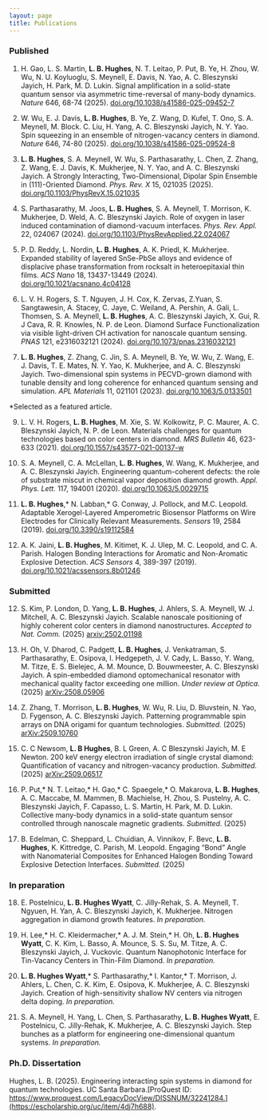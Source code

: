 ```yaml
---
layout: page
title: Publications
---
```


### Published
1. H. Gao, L. S. Martin, **L. B. Hughes**, N. T. Leitao, P. Put, B. Ye, H. Zhou, W. Wu, N. U. Koyluoglu, S. Meynell, E.
Davis, N. Yao, A. C. Bleszynski Jayich, H. Park, M. D. Lukin. Signal amplification in a solid-state quantum
sensor via asymmetric time-reversal of many-body dynamics. *Nature* 646, 68-74 (2025).
[doi.org/10.1038/s41586-025-09452-7](https://www.nature.com/articles/s41586-025-09452-7)

2. W. Wu, E. J. Davis, **L. B. Hughes**, B. Ye, Z. Wang, D. Kufel, T. Ono, S. A. Meynell, M. Block. C. Liu, H. Yang, A.
C. Bleszynski Jayich, N. Y. Yao. Spin squeezing in an ensemble of nitrogen-vacancy centers in diamond. *Nature*
646, 74-80 (2025). [doi.org/10.1038/s41586-025-09524-8](https://www.nature.com/articles/s41586-025-09524-8)

3. **L. B. Hughes**, S. A. Meynell, W. Wu, S. Parthasarathy, L. Chen, Z. Zhang, Z. Wang, E. J. Davis, K. Mukherjee,
N. Y. Yao, and A. C. Bleszynski Jayich. A Strongly Interacting, Two-Dimensional, Dipolar Spin Ensemble in
(111)-Oriented Diamond. *Phys. Rev. X* 15, 021035 (2025). [doi.org/10.1103/PhysRevX.15.021035](https://journals.aps.org/prx/abstract/10.1103/PhysRevX.15.021035)

4. S. Parthasarathy, M. Joos, **L. B. Hughes**, S. A. Meynell, T. Morrison, K. Mukherjee, D. Weld, A. C. Bleszynski
Jayich. Role of oxygen in laser induced contamination of diamond-vacuum interfaces. *Phys. Rev. Appl.* 22,
024067 (2024). [doi.org/10.1103/PhysRevApplied.22.024067](https://journals.aps.org/prapplied/abstract/10.1103/PhysRevApplied.22.024067)
   
5. P. D. Reddy, L. Nordin, **L. B. Hughes**, A. K. Priedl, K. Mukherjee. Expanded stability of layered SnSe-PbSe
alloys and evidence of displacive phase transformation from rocksalt in heteroepitaxial thin films. *ACS Nano*
18, 13437-13449 (2024). [doi.org/10.1021/acsnano.4c04128](https://pubs.acs.org/doi/10.1021/acsnano.4c04128)

6. L. V. H. Rogers, S. T. Nguyen, J. H. Cox, K. Zervas, Z.Yuan, S. Sangtawesin, A. Stacey, C. Jaye, C. Weiland, A.
Pershin, A. Gali, L. Thomsen, S. A. Meynell, **L. B. Hughes**, A. C. Bleszynski Jayich, X. Gui, R. J Cava, R. R.
Knowles, N. P. de Leon. Diamond Surface Functionalization via visible light-driven CH activation for
nanoscale quantum sensing. *PNAS* 121, e2316032121 (2024). [doi.org/10.1073/pnas.2316032121](https://www.pnas.org/doi/10.1073/pnas.2316032121)

7. **L. B. Hughes**, Z. Zhang, C. Jin, S. A. Meynell, B. Ye, W. Wu, Z. Wang, E. J. Davis, T. E. Mates, N. Y. Yao, K.
Mukherjee, and A. C. Bleszynski Jayich. Two-dimensional spin systems in PECVD-grown diamond with
tunable density and long coherence for enhanced quantum sensing and simulation. *APL Materials* 11, 021101
(2023). [doi.org/10.1063/5.0133501](https://pubs.aip.org/aip/apm/article/11/2/021101/2870857/Two-dimensional-spin-systems-in-PECVD-grown)

*Selected as a featured article.

9. L. V. H. Rogers, **L. B. Hughes**, M. Xie, S. W. Kolkowitz, P. C. Maurer, A. C. Bleszynski Jayich, N. P. de Leon.
Materials challenges for quantum technologies based on color centers in diamond. *MRS Bulletin* 46, 623-633
(2021). [doi.org/10.1557/s43577-021-00137-w](https://link.springer.com/article/10.1557/s43577-021-00137-w)

10. S. A. Meynell, C. A. McLellan, **L. B. Hughes**, W. Wang, K. Mukherjee, and A. C. Bleszynski Jayich. Engineering
quantum-coherent defects: the role of substrate miscut in chemical vapor deposition diamond growth. *Appl.
Phys. Lett.* 117, 194001 (2020). [doi.org/10.1063/5.0029715](https://pubs.aip.org/aip/apl/article/117/19/194001/38680/Engineering-quantum-coherent-defects-The-role-of)

11. **L. B. Hughes**,* N. Labban,* G. Conway, J. Pollock, and M.C. Leopold. Adaptable Xerogel-Layered
Amperometric Biosensor Platforms on Wire Electrodes for Clinically Relevant Measurements. *Sensors* 19, 2584
(2019). [doi.org/10.3390/s19112584](https://www.mdpi.com/1424-8220/19/11/2584)

12. A. K. Jaini, **L. B. Hughes**, M. Kitimet, K. J. Ulep, M. C. Leopold, and C. A. Parish. Halogen Bonding
Interactions for Aromatic and Non-Aromatic Explosive Detection. *ACS Sensors* 4, 389-397 (2019).
[doi.org/10.1021/acssensors.8b01246](https://pubs.acs.org/doi/10.1021/acssensors.8b01246)


### Submitted
12. S. Kim, P. London, D. Yang, **L. B. Hughes**, J. Ahlers, S. A. Meynell, W. J. Mitchell, A. C. Bleszynski Jayich.
Scalable nanoscale positioning of highly coherent color centers in diamond nanostructures. *Accepted to Nat.
Comm.* (2025) [arxiv:2502.01198](https://arxiv.org/abs/2502.01198)

13. H. Oh, V. Dharod, C. Padgett, **L. B. Hughes**, J. Venkatraman, S. Parthasarathy, E. Osipova, I. Hedgepeth, J. V.
Cady, L. Basso, Y. Wang, M. Titze, E. S. Bielejec, A. M. Mounce, D. Bouwmeester, A. C. Bleszynski Jayich. A
spin-embedded diamond optomechanical resonator with mechanical quality factor exceeding one million.
*Under review at Optica.* (2025) [arXiv:2508.05906](https://arxiv.org/abs/2508.05906)

14. Z. Zhang, T. Morrison, **L. B. Hughes**, W. Wu, R. Liu, D. Bluvstein, N. Yao, D. Fygenson, A. C. Bleszynski
Jayich. Patterning programmable spin arrays on DNA origami for quantum technologies. *Submitted.* (2025)
[arXiv:2509.10760](https://arxiv.org/abs/2509.10760)

15. C. C Newsom, **L. B Hughes**, B. L Green, A. C Bleszynski Jayich, M. E Newton. 200 keV energy electron
irradiation of single crystal diamond: Quantification of vacancy and nitrogen-vacancy production. *Submitted.*
(2025) [arXiv:2509.06517](https://arxiv.org/abs/2509.06517)

16. P. Put,* N. T. Leitao,* H. Gao,* C. Spaegele,* O. Makarova, **L. B. Hughes**, A. C. Maccabe, M. Mammen, B.
Machielse, H. Zhou, S. Pustelny, A. C. Bleszynski Jayich, F. Capasso, L. S. Martin, H. Park, M. D. Lukin.
Collective many-body dynamics in a solid-state quantum sensor controlled through nanoscale magnetic
gradients. *Submitted.* (2025)

17. B. Edelman, C. Sheppard, L. Chuidian, A. Vinnikov, F. Bevc, **L. B. Hughes**, K. Kittredge, C. Parish, M. Leopold.
Engaging “Bond” Angle with Nanomaterial Composites for Enhanced Halogen Bonding Toward Explosive
Detection Interfaces. *Submitted.* (2025)


### In preparation
18. E. Postelnicu, **L. B. Hughes Wyatt**, C. Jilly-Rehak, S. A. Meynell, T. Ngyuen, H. Yan, A. C. Bleszynski Jayich, K.
Mukherjee. Nitrogen aggregation in diamond growth features. *In preparation.*

19. H. Lee,* H. C. Kleidermacher,* A. J. M. Stein,* H. Oh, **L. B. Hughes Wyatt**, C. K. Kim, L. Basso, A. Mounce, S. S.
Su, M. Titze, A. C. Bleszynski Jayich, J. Vuckovic. Quantum Nanophotonic Interface for Tin-Vacancy Centers in
Thin-Film Diamond. *In preparation.*

20. **L. B. Hughes Wyatt**,* S. Parthasarathy,* I. Kantor,* T. Morrison, J. Ahlers, L. Chen, C. K. Kim, E. Osipova, K.
Mukherjee, A. C. Bleszynski Jayich. Creation of high-sensitivity shallow NV centers via nitrogen delta doping.
*In preparation.*

21. S. A. Meynell, H. Yang, L. Chen, S. Parthasarathy, **L. B. Hughes Wyatt**, E. Postelnicu, C. Jilly-Rehak, K.
Mukherjee, A. C. Bleszynski Jayich. Step bunches as a platform for engineering one-dimensional quantum
systems. *In preparation.*


### Ph.D. Dissertation
Hughes, L. B. (2025). Engineering interacting spin systems in diamond for quantum technologies. UC Santa Barbara.[ProQuest ID: https://www.proquest.com/LegacyDocView/DISSNUM/32241284.](https://escholarship.org/uc/item/4dj7h688). 
